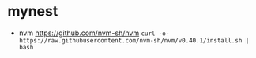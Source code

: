 # mynest

- nvm https://github.com/nvm-sh/nvm
`curl -o- https://raw.githubusercontent.com/nvm-sh/nvm/v0.40.1/install.sh | bash`